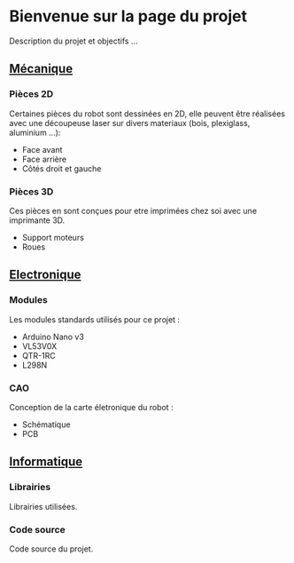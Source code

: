 # Bienvenue sur la page du projet

Description du projet et objectifs ...

## [Mécanique](https://github.com/maxime-hanicotte/BigMax/tree/master/mécanique)

### Pièces 2D

Certaines pièces du robot sont dessinées en 2D, elle peuvent être réalisées avec une découpeuse laser sur divers materiaux (bois, plexiglass, aluminium ...):
* Face avant
* Face arrière
* Côtés droit et gauche

### Pièces 3D

Ces pièces en sont conçues pour etre imprimées chez soi avec une imprimante 3D.
* Support moteurs
* Roues

## [Electronique](https://github.com/maxime-hanicotte/BigMax/tree/master/électronique)

### Modules

Les modules standards utilisés pour ce projet :
* Arduino Nano v3
* VL53V0X
* QTR-1RC
* L298N

### CAO

Conception de la carte életronique du robot :
* Schématique
* PCB

## [Informatique](https://github.com/maxime-hanicotte/BigMax/tree/master/informatique)

### Librairies

Librairies utilisées.

### Code source

Code source du projet.
